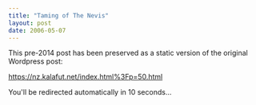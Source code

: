 ```yaml
---
title: "Taming of The Nevis"
layout: post
date: 2006-05-07
---
```


This pre-2014 post has been preserved as a static version of the original Wordpress post:

https://nz.kalafut.net/index.html%3Fp=50.html

You'll be redirected automatically in 10 seconds...

<head>
  <meta http-equiv="refresh" content="10;url=https://nz.kalafut.net/index.html%3Fp=50.html">
</head>

